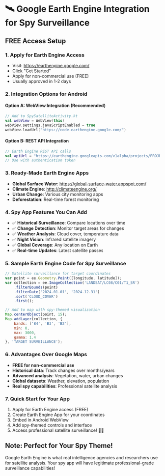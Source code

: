 # 🛰️ Google Earth Engine Integration for Spy Surveillance

## FREE Access Setup

### 1. Apply for Earth Engine Access
- Visit: https://earthengine.google.com/
- Click "Get Started" 
- Apply for non-commercial use (FREE)
- Usually approved in 1-2 days

### 2. Integration Options for Android

#### Option A: WebView Integration (Recommended)
```kotlin
// Add to SpySatelliteActivity.kt
val webView = WebView(this)
webView.settings.javaScriptEnabled = true
webView.loadUrl("https://code.earthengine.google.com/")
```

#### Option B: REST API Integration
```kotlin
// Earth Engine REST API calls
val apiUrl = "https://earthengine.googleapis.com/v1alpha/projects/PROJECT_ID:computeImage"
// Use with authentication token
```

### 3. Ready-Made Earth Engine Apps
- **Global Surface Water**: https://global-surface-water.appspot.com/
- **Climate Engine**: http://climateengine.org/
- **Urban Change**: Various city monitoring apps
- **Deforestation**: Real-time forest monitoring

### 4. Spy App Features You Can Add
- ✅ **Historical Surveillance**: Compare locations over time
- ✅ **Change Detection**: Monitor target areas for changes
- ✅ **Weather Analysis**: Cloud cover, temperature data
- ✅ **Night Vision**: Infrared satellite imagery
- ✅ **Global Coverage**: Any location on Earth
- ✅ **Real-time Updates**: Latest satellite passes

### 5. Sample Earth Engine Code for Spy Surveillance
```javascript
// Satellite surveillance for target coordinates
var point = ee.Geometry.Point([longitude, latitude]);
var collection = ee.ImageCollection('LANDSAT/LC08/C01/T1_SR')
    .filterBounds(point)
    .filterDate('2024-01-01', '2024-12-31')
    .sort('CLOUD_COVER')
    .first();

// Add to map with spy-themed visualization
Map.centerObject(point, 15);
Map.addLayer(collection, {
    bands: ['B4', 'B3', 'B2'],
    min: 0,
    max: 3000,
    gamma: 1.4
}, 'TARGET SURVEILLANCE');
```

### 6. Advantages Over Google Maps
- **FREE for non-commercial use**
- **Historical data**: Track changes over months/years  
- **Advanced analysis**: Vegetation, water, urban changes
- **Global datasets**: Weather, elevation, population
- **Real spy capabilities**: Professional satellite analysis

### 7. Quick Start for Your App
1. Apply for Earth Engine access (FREE)
2. Create Earth Engine App for your coordinates
3. Embed in Android WebView
4. Add spy-themed controls and interface
5. Access professional satellite surveillance! 🕵️‍♂️

## Note: Perfect for Your Spy Theme!
Google Earth Engine is what real intelligence agencies and researchers use for satellite analysis. Your spy app will have legitimate professional-grade surveillance capabilities!